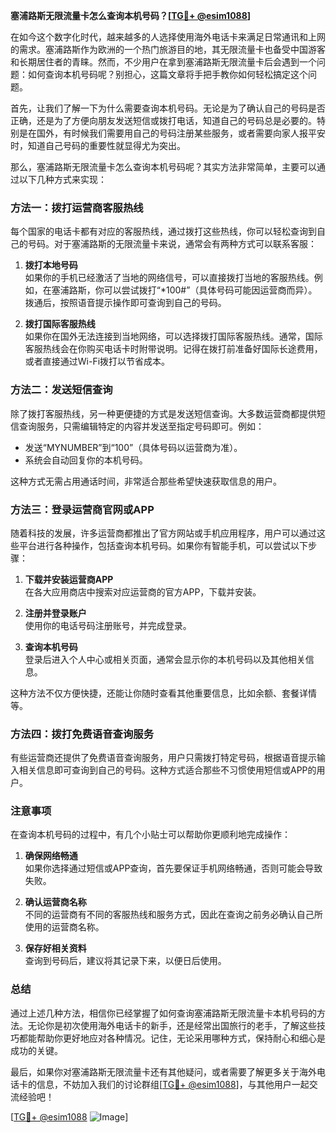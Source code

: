 **塞浦路斯无限流量卡怎么查询本机号码？[[TG💪+ @esim1088](https://t.me/s/esim1088)]**

在如今这个数字化时代，越来越多的人选择使用海外电话卡来满足日常通讯和上网的需求。塞浦路斯作为欧洲的一个热门旅游目的地，其无限流量卡也备受中国游客和长期居住者的青睐。然而，不少用户在拿到塞浦路斯无限流量卡后会遇到一个问题：如何查询本机号码呢？别担心，这篇文章将手把手教你如何轻松搞定这个问题。

首先，让我们了解一下为什么需要查询本机号码。无论是为了确认自己的号码是否正确，还是为了方便向朋友发送短信或拨打电话，知道自己的号码总是必要的。特别是在国外，有时候我们需要用自己的号码注册某些服务，或者需要向家人报平安时，知道自己号码的重要性就显得尤为突出。

那么，塞浦路斯无限流量卡怎么查询本机号码呢？其实方法非常简单，主要可以通过以下几种方式来实现：

### 方法一：拨打运营商客服热线

每个国家的电话卡都有对应的客服热线，通过拨打这些热线，你可以轻松查询到自己的号码。对于塞浦路斯的无限流量卡来说，通常会有两种方式可以联系客服：

1. **拨打本地号码**  
   如果你的手机已经激活了当地的网络信号，可以直接拨打当地的客服热线。例如，在塞浦路斯，你可以尝试拨打“*100#”（具体号码可能因运营商而异）。拨通后，按照语音提示操作即可查询到自己的号码。

2. **拨打国际客服热线**  
   如果你在国外无法连接到当地网络，可以选择拨打国际客服热线。通常，国际客服热线会在你购买电话卡时附带说明。记得在拨打前准备好国际长途费用，或者直接通过Wi-Fi拨打以节省成本。

### 方法二：发送短信查询

除了拨打客服热线，另一种更便捷的方式是发送短信查询。大多数运营商都提供短信查询服务，只需编辑特定的内容并发送至指定号码即可。例如：

- 发送“MYNUMBER”到“100”（具体号码以运营商为准）。
- 系统会自动回复你的本机号码。

这种方式无需占用通话时间，非常适合那些希望快速获取信息的用户。

### 方法三：登录运营商官网或APP

随着科技的发展，许多运营商都推出了官方网站或手机应用程序，用户可以通过这些平台进行各种操作，包括查询本机号码。如果你有智能手机，可以尝试以下步骤：

1. **下载并安装运营商APP**  
   在各大应用商店中搜索对应运营商的官方APP，下载并安装。

2. **注册并登录账户**  
   使用你的电话号码注册账号，并完成登录。

3. **查询本机号码**  
   登录后进入个人中心或相关页面，通常会显示你的本机号码以及其他相关信息。

这种方法不仅方便快捷，还能让你随时查看其他重要信息，比如余额、套餐详情等。

### 方法四：拨打免费语音查询服务

有些运营商还提供了免费语音查询服务，用户只需拨打特定号码，根据语音提示输入相关信息即可查询到自己的号码。这种方式适合那些不习惯使用短信或APP的用户。

### 注意事项

在查询本机号码的过程中，有几个小贴士可以帮助你更顺利地完成操作：

1. **确保网络畅通**  
   如果你选择通过短信或APP查询，首先要保证手机网络畅通，否则可能会导致失败。

2. **确认运营商名称**  
   不同的运营商有不同的客服热线和服务方式，因此在查询之前务必确认自己所使用的运营商名称。

3. **保存好相关资料**  
   查询到号码后，建议将其记录下来，以便日后使用。

### 总结

通过上述几种方法，相信你已经掌握了如何查询塞浦路斯无限流量卡本机号码的方法。无论你是初次使用海外电话卡的新手，还是经常出国旅行的老手，了解这些技巧都能帮助你更好地应对各种情况。记住，无论采用哪种方式，保持耐心和细心是成功的关键。

最后，如果你对塞浦路斯无限流量卡还有其他疑问，或者需要了解更多关于海外电话卡的信息，不妨加入我们的讨论群组[[TG💪+ @esim1088](https://t.me/s/esim1088)]，与其他用户一起交流经验吧！

[[TG💪+ @esim1088](https://t.me/s/esim1088) ![Image](https://i.postimg.cc/4NQfJmqS/Snipaste-2025-05-13-00-14-12.png)]